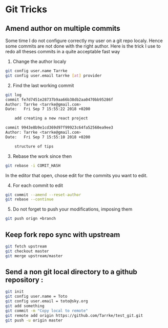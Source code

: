 # Git Tricks

## Amend author on multiple commits

Some time I do not configure correctly my user on a git repo localy. Hence some commits are not done with the right author. Here is the trick I use to redo all theses commits in a quite acceptable fast way

1. Change the author localy
  ```bash
  git config user.name Tarrke
  git config user.email tarrke [at] provider
  ```

2. Find the last working commit
  ```bash
  git log
  commit fe7d7451e28737b9aa66b38db2aa0470bb95286f
  Author: Tarrke <tarrke@gmail.com>
  Date:   Fri Sep 7 15:55:22 2018 +0200

      add creating a new react project

  commit 9943e8b9e1cd369d97f99923c64fa52560ea9ee3
  Author: Tarrke <tarrke@gmail.com>
  Date:   Fri Sep 7 15:55:10 2018 +0200

      structure of tips
  ```

3. Rebase the work since then
  ```bash
  git rebase -i COMIT_HASH
  ```
  In the editor that open, chose edit for the commits you want to edit.

4. For each commit to edit
  ```bash
  git commit --amend --reset-author
  git rebase --continue
  ```

5. Do not forget to push your modifications, imposing them
  ```bash
  git push orign +branch
  ```
  
  ## Keep fork repo sync with upstream
  
  ```bash
  git fetch upstream
  git checkout master
  git merge upstream/master
  ```

## Send a non git local directory to a github repository :
```bash
git init
git config user.name = Toto
git config user.email = toto@sky.org 
git add something
git commit -m "Copy local to remote"
git remote add origin https://github.com/Tarrke/test_git.git
git push -u origin master
```
